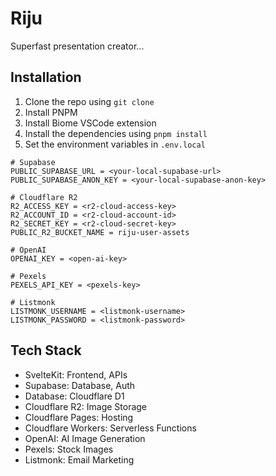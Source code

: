 # Riju

Superfast presentation creator...

## Installation

1. Clone the repo using
```git clone```
2. Install PNPM
3. Install Biome VSCode extension
4. Install the dependencies using
```pnpm install```
5. Set the environment variables in ```.env.local```

```env
# Supabase
PUBLIC_SUPABASE_URL = <your-local-supabase-url>
PUBLIC_SUPABASE_ANON_KEY = <your-local-supabase-anon-key>

# Cloudflare R2
R2_ACCESS_KEY = <r2-cloud-access-key>
R2_ACCOUNT_ID = <r2-cloud-account-id>
R2_SECRET_KEY = <r2-cloud-secret-key>
PUBLIC_R2_BUCKET_NAME = riju-user-assets

# OpenAI
OPENAI_KEY = <open-ai-key>

# Pexels
PEXELS_API_KEY = <pexels-key>

# Listmonk
LISTMONK_USERNAME = <listmonk-username>
LISTMONK_PASSWORD = <listmonk-password>
```

## Tech Stack

- SvelteKit: Frontend, APIs
- Supabase: Database, Auth
- Database: Cloudflare D1
- Cloudflare R2: Image Storage
- Cloudflare Pages: Hosting
- Cloudflare Workers: Serverless Functions
- OpenAI: AI Image Generation
- Pexels: Stock Images
- Listmonk: Email Marketing
